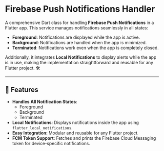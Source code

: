 # Firebase Push Notifications Handler

A comprehensive Dart class for handling **Firebase Push Notifications** in a Flutter app. This service manages notifications seamlessly in all states:

- **Foreground**: Notifications are displayed while the app is active.
- **Background**: Notifications are handled when the app is minimized.
- **Terminated**: Notifications work even when the app is completely closed.

Additionally, it integrates **Local Notifications** to display alerts while the app is in use, making the implementation straightforward and reusable for any Flutter project. 🛠️

---

## 🚀 Features

- **Handles All Notification States**:
  - Foreground
  - Background
  - Terminated
- **Local Notifications**: Displays notifications inside the app using `flutter_local_notifications`.
- **Easy Integration**: Modular and reusable for any Flutter project.
- **FCM Token Support**: Fetches and prints the Firebase Cloud Messaging token for device-specific notifications.
